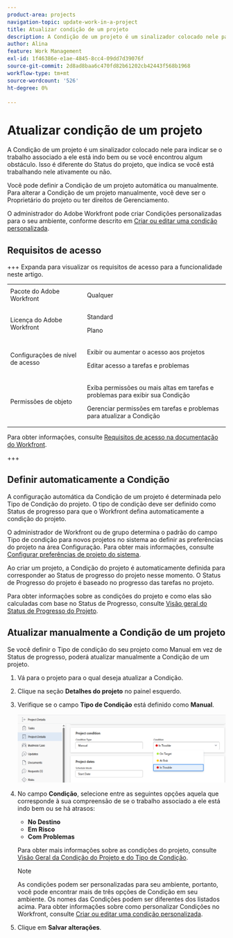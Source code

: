 ```yaml
---
product-area: projects
navigation-topic: update-work-in-a-project
title: Atualizar condição de um projeto
description: A Condição de um projeto é um sinalizador colocado nele para indicar se o trabalho associado a ele está indo bem ou se você encontrou algum obstáculo. Isso é diferente do Status do projeto, que indica se você está trabalhando nele ativamente ou não.
author: Alina
feature: Work Management
exl-id: 1f46386e-e1ae-4845-8cc4-09dd7d39076f
source-git-commit: 2d8ad8baa6c470fd82b61202cb42443f568b1968
workflow-type: tm+mt
source-wordcount: '526'
ht-degree: 0%

---
```


# Atualizar condição de um projeto

A Condição de um projeto é um sinalizador colocado nele para indicar se o trabalho associado a ele está indo bem ou se você encontrou algum obstáculo. Isso é diferente do Status do projeto, que indica se você está trabalhando nele ativamente ou não.

Você pode definir a Condição de um projeto automática ou manualmente. Para alterar a Condição de um projeto manualmente, você deve ser o Proprietário do projeto ou ter direitos de Gerenciamento.

O administrador do Adobe Workfront pode criar Condições personalizadas para o seu ambiente, conforme descrito em [Criar ou editar uma condição personalizada](../../../administration-and-setup/customize-workfront/create-manage-custom-conditions/create-edit-custom-conditions.md).

## Requisitos de acesso

+++ Expanda para visualizar os requisitos de acesso para a funcionalidade neste artigo. 

<table style="table-layout:auto"> 
 <col> 
 <col> 
 <tbody> 
  <tr> 
   <td role="rowheader">Pacote do Adobe Workfront</td> 
   <td><p>Qualquer</p> </td> 
  </tr> 
  <tr> 
   <td role="rowheader">Licença do Adobe Workfront</td> 
   <td> 
  <p>Standard</p>
   <p>Plano</p>
    </td> 
  </tr> 
  <tr> 
   <td role="rowheader">Configurações de nível de acesso</td> 
   <td> <p>Exibir ou aumentar o acesso aos projetos</p> <p>Editar acesso a tarefas e problemas </p> </td> 
  </tr> 
  <tr> 
   <td role="rowheader">Permissões de objeto</td> 
   <td> <p>Exiba permissões ou mais altas em tarefas e problemas para exibir sua Condição</p>
   <p>Gerenciar permissões em tarefas e problemas para atualizar a Condição</p>
     </td> 
  </tr> 
 </tbody> 
</table>

Para obter informações, consulte [Requisitos de acesso na documentação do Workfront](/help/quicksilver/administration-and-setup/add-users/access-levels-and-object-permissions/access-level-requirements-in-documentation.md).

+++

<!--Old:

<table style="table-layout:auto"> 
 <col> 
 <col> 
 <tbody> 
  <tr> 
   <td role="rowheader">Adobe Workfront plan</td> 
   <td><p>Any</p> </td> 
  </tr> 
  <tr> 
   <td role="rowheader">Adobe Workfront license*</td> 
   <td> 
   
   For the new licenses:
  <p>Standard</p>
   
   For current licenses:
   <ul><li><p>Plan</p>
    </td> 
  </tr> 
  <tr> 
   <td role="rowheader">Access level configurations</td> 
   <td> <p>View or higher access to projects</p> <p>Edit access to tasks and issues </p> </td> 
  </tr> 
  <tr> 
   <td role="rowheader">Object permissions</td> 
   <td> <p>View or higher permissions on tasks and issues to view their Condition</p>
   <p>Manage permissions on tasks and issues to update the Condition</p>
     </td> 
  </tr> 
 </tbody> 
</table>-->

## Definir automaticamente a Condição

A configuração automática da Condição de um projeto é determinada pelo Tipo de Condição do projeto. O tipo de condição deve ser definido como Status de progresso para que o Workfront defina automaticamente a condição do projeto.

O administrador de Workfront ou de grupo determina o padrão do campo Tipo de condição para novos projetos no sistema ao definir as preferências do projeto na área Configuração. Para obter mais informações, consulte [Configurar preferências de projeto do sistema](../../../administration-and-setup/set-up-workfront/configure-system-defaults/set-project-preferences.md).

Ao criar um projeto, a Condição do projeto é automaticamente definida para corresponder ao Status de progresso do projeto nesse momento. O Status de Progresso do projeto é baseado no progresso das tarefas no projeto.

Para obter informações sobre as condições do projeto e como elas são calculadas com base no Status de Progresso, consulte [Visão geral do Status de Progresso do Projeto](../../../manage-work/projects/planning-a-project/project-progress-status.md).

## Atualizar manualmente a Condição de um projeto

Se você definir o Tipo de condição do seu projeto como Manual em vez de Status de progresso, poderá atualizar manualmente a Condição de um projeto.

1. Vá para o projeto para o qual deseja atualizar a Condição.
1. Clique na seção **Detalhes do projeto** no painel esquerdo.

1. Verifique se o campo **Tipo de Condição** está definido como **Manual**.

   ![](assets/project-details-overview-select-condition.png)

1. No campo **Condição**, selecione entre as seguintes opções aquela que corresponde à sua compreensão de se o trabalho associado a ele está indo bem ou se há atrasos:

   * **No Destino**
   * **Em Risco**
   * **Com Problemas**

   Para obter mais informações sobre as condições do projeto, consulte [Visão Geral da Condição do Projeto e do Tipo de Condição](../../../manage-work/projects/manage-projects/project-condition-and-condition-type.md).

   >[!NOTE]
   >
   >As condições podem ser personalizadas para seu ambiente, portanto, você pode encontrar mais de três opções de Condição em seu ambiente. Os nomes das Condições podem ser diferentes dos listados acima. Para obter informações sobre como personalizar Condições no Workfront, consulte [Criar ou editar uma condição personalizada](../../../administration-and-setup/customize-workfront/create-manage-custom-conditions/create-edit-custom-conditions.md).

1. Clique em **Salvar alterações**.
